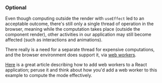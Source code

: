 ### Optional

Even though computing outside the render with `useEffect` led to an acceptable outcome, there's still only a single thread of operation in the browser, meaning while the computation takes place (outside the component render), other activities in our application may still become affected (such as interactions and animations).

There really is a need for a separate thread for expensive computations, and the browser environment does support it, via [web workers](https://developer.mozilla.org/en-US/docs/Web/API/Web_Workers_API).

[Here](https://www.smashingmagazine.com/2020/10/tasks-react-app-web-workers/) is a great article describing how to add web workers to a React application; peruse it and think about how you'd add a web worker to this example to compute the mode effectively.
